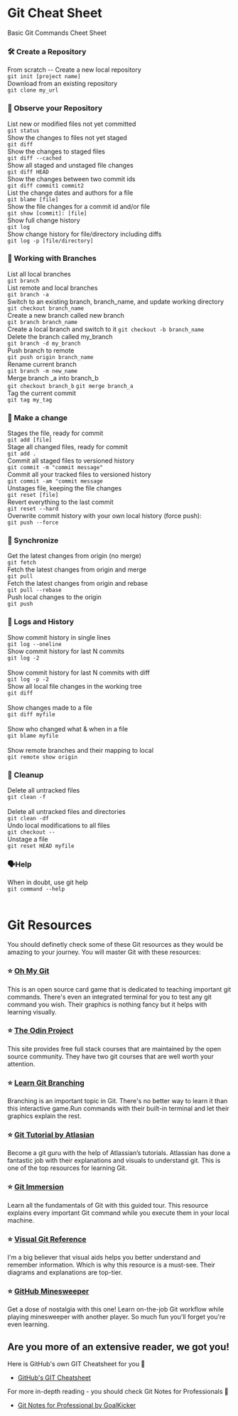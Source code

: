 # Git Cheat Sheet
Basic Git Commands Cheet Sheet

### 🛠 Create a Repository

From scratch -- Create a new local repository         
```git init [project name]```
<br>
Download from an existing repository  
```git clone my_url```
### 🔎 Observe your Repository
List new or modified files not yet committed        
```git status```
<br>
Show the changes to files not yet staged        
```git diff```
<br>
Show the changes to staged files        
```git diff --cached```
<br>
Show all staged and unstaged file changes        
```git diff HEAD```
<br>
Show the changes between two commit ids         
```git diff commit1 commit2```
<br>
List the change dates and authors for a file         
```git blame [file]```
<br>
Show the file changes for a commit id and/or file         
```git show [commit]: [file]```
<br>
Show full change history         
```git log```
<br>
Show change history for file/directory including diffs         
```git log -p [file/directory]```
<br>
### 🌴 Working with Branches
List all local branches         
```git branch```
<br>
List remote and local branches         
```git branch -a```
<br>
Switch to an existing branch, branch_name, and update working directory         
```git checkout branch_name```
<br>
Create a new branch called new branch                  
```git branch branch_name ```
<br>
Create a local branch and switch to it
```git checkout -b branch_name```
<br>
Delete the branch called my_branch         
```git branch -d my_branch```
<br>
Push branch to remote     
```git push origin branch_name```
<br>
Rename current branch     
```git branch -m new_name```
<br>
Merge branch _a into branch_b         
```git checkout branch_b```
```git merge branch_a```
<br>
Tag the current commit         
```git tag my_tag```
<br>

### 👛 Make a change
Stages the file, ready for commit         
```git add [file]```
<br>
Stage all changed files, ready for commit         
```git add .```
<br>
Commit all staged files to versioned history         
```git commit -m "commit message"```
<br>
Commit all your tracked files to versioned history         
```git commit -am "commit message```
<br>
Unstages file, keeping the file changes         
```git reset [file]```
<br>
Revert everything to the last commit         
```git reset --hard```
<br>
Overwrite commit history with your own local history (force push):    
```git push --force```
<br>
### 🚰 Synchronize
Get the latest changes from origin (no merge)         
```git fetch```
<br>
Fetch the latest changes from origin and merge         
```git pull```
<br>
Fetch the latest changes from origin and rebase         
```git pull --rebase```
<br>
Push local changes to the origin          
```git push```
<br>
### 🧾 Logs and History
Show commit history in single lines     
```git log --oneline```	
<br>
Show commit history for last N commits      
```git log -2```	
<br>
Show commit history for last N commits with diff      
```git log -p -2```	
<br>
Show all local file changes in the working tree     
```git diff```  
<br>
Show changes made to a file       
```git diff myfile```	
<br>
Show who changed what & when in a file      
```git blame myfile```	
<br>
Show remote branches and their mapping to local       
```git remote show origin```
<br>
### 🧹 Cleanup
Delete all untracked files    
```git clean -f```
<br>	
Delete all untracked files and directories    
```git clean -df```
<br>
Undo local modifications to all files   
```git checkout -- ```
<br>
Unstage a file    
```git reset HEAD myfile```
<br>
### 🗣Help
When in doubt, use git help         
```git command --help```
<br><br>

# Git Resources
You should definetly check some of these Git resources as they would be amazing to your journey.
You will master Git with these resources:

### ⭐ [Oh My Git](https://ohmygit.org/)
This is an open source card game that is dedicated to teaching important git commands. There's even an integrated terminal for you to test any git command you wish. Their graphics is nothing fancy but it helps with learning visually.

### ⭐ [The Odin Project](https://www.theodinproject.com/lessons/foundations-git-basics)
This site provides free full stack courses that are maintained by the open source community. They have two git courses that are well worth your attention.

### ⭐ [Learn Git Branching](https://learngitbranching.js.org/)
Branching is an important topic in Git. There's no better way to learn it than this interactive game.Run commands with their built-in terminal and let their graphics explain the rest.

### ⭐ [Git Tutorial by Atlasian](https://www.atlassian.com/git/tutorials)
Become a git guru with the help of Atlassian’s tutorials. Atlassian has done a fantastic job with their explanations and visuals to understand git. This is one of the top resources for learning Git.

### ⭐ [Git Immersion](https://gitimmersion.com/)
Learn all the fundamentals of Git with this guided tour. This resource explains every important Git command while you execute them in your local machine.

### ⭐ [Visual Git Reference](https://marklodato.github.io/visual-git-guide/index-en.html)
I'm a big believer that visual aids helps you better understand and remember information. Which is why this resource is a must-see. Their diagrams and explanations are top-tier.

### ⭐ [GitHub Minesweeper](https://profy.dev/project/github-minesweeper)
Get a dose of nostalgia with this one! Learn on-the-job Git workflow while playing minesweeper with another player. So much fun you'll forget you're even learning.

## Are you more of an extensive reader, we got you!

Here is GitHub's own GIT Cheatsheet for you 📗
- [GitHub's GIT Cheatsheet](https://github.com/MrKrishnaAgarwal/Git-CheatSheet/blob/main/git-cheat-sheet-education.pdf)

For more in-depth reading - you should check Git Notes for Professionals 📕
- [Git Notes for Professional by GoalKicker](https://goalkicker.com/GitBook/GitNotesForProfessionals.pdf)

<br>

